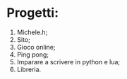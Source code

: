 # Progetti:
1) Michele.h;
2) Sito;
3) Gioco online;
4) Ping pong;
5) Imparare a scrivere in python e lua;
6) Libreria.
